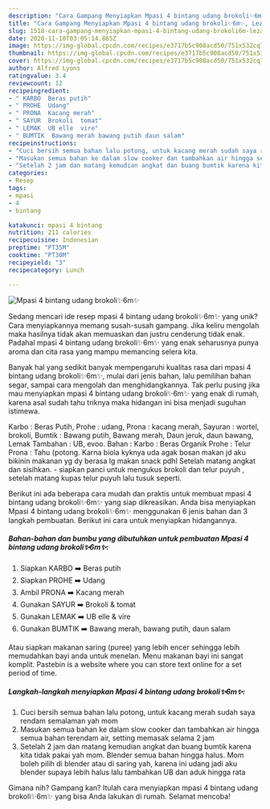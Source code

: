 ```yaml
---
description: "Cara Gampang Menyiapkan Mpasi 4 bintang udang brokoli✨6m✨, Lezat Sekali"
title: "Cara Gampang Menyiapkan Mpasi 4 bintang udang brokoli✨6m✨, Lezat Sekali"
slug: 1518-cara-gampang-menyiapkan-mpasi-4-bintang-udang-brokoli6m-lezat-sekali
date: 2020-11-10T03:05:14.865Z
image: https://img-global.cpcdn.com/recipes/e3717b5c908acd50/751x532cq70/mpasi-4-bintang-udang-brokoli✨6m✨-foto-resep-utama.jpg
thumbnail: https://img-global.cpcdn.com/recipes/e3717b5c908acd50/751x532cq70/mpasi-4-bintang-udang-brokoli✨6m✨-foto-resep-utama.jpg
cover: https://img-global.cpcdn.com/recipes/e3717b5c908acd50/751x532cq70/mpasi-4-bintang-udang-brokoli✨6m✨-foto-resep-utama.jpg
author: Alfred Lyons
ratingvalue: 3.4
reviewcount: 12
recipeingredient:
- " KARBO  Beras putih"
- " PROHE  Udang"
- " PRONA  Kacang merah"
- " SAYUR  Brokoli  tomat"
- " LEMAK  UB elle  vire"
- " BUMTIK  Bawang merah bawang putih daun salam"
recipeinstructions:
- "Cuci bersih semua bahan lalu potong, untuk kacang merah sudah saya rendam semalaman yah mom"
- "Masukan semua bahan ke dalam slow cooker dan tambahkan air hingga semua bahan terendam air, setting memasak selama 2 jam"
- "Setelah 2 jam dan matang kemudian angkat dan buang bumtik karena kita tidak pakai yah mom. Blender semua bahan hingga halus. Mom boleh pilih di blender atau di saring yah, karena ini udang jadi aku blender supaya lebih halus lalu tambahkan UB dan aduk hingga rata"
categories:
- Resep
tags:
- mpasi
- 4
- bintang

katakunci: mpasi 4 bintang 
nutrition: 211 calories
recipecuisine: Indonesian
preptime: "PT35M"
cooktime: "PT30M"
recipeyield: "3"
recipecategory: Lunch

---
```



![Mpasi 4 bintang udang brokoli✨6m✨](https://img-global.cpcdn.com/recipes/e3717b5c908acd50/751x532cq70/mpasi-4-bintang-udang-brokoli✨6m✨-foto-resep-utama.jpg)

Sedang mencari ide resep mpasi 4 bintang udang brokoli✨6m✨ yang unik? Cara menyiapkannya memang susah-susah gampang. Jika keliru mengolah maka hasilnya tidak akan memuaskan dan justru cenderung tidak enak. Padahal mpasi 4 bintang udang brokoli✨6m✨ yang enak seharusnya punya aroma dan cita rasa yang mampu memancing selera kita.

Banyak hal yang sedikit banyak mempengaruhi kualitas rasa dari mpasi 4 bintang udang brokoli✨6m✨, mulai dari jenis bahan, lalu pemilihan bahan segar, sampai cara mengolah dan menghidangkannya. Tak perlu pusing jika mau menyiapkan mpasi 4 bintang udang brokoli✨6m✨ yang enak di rumah, karena asal sudah tahu triknya maka hidangan ini bisa menjadi suguhan istimewa.

Karbo : Beras Putih, Prohe : udang, Prona : kacang merah, Sayuran : wortel, brokoli, Bumtik : Bawang putih, Bawang merah, Daun jeruk, daun bawang, Lemak Tambahan : UB, evoo. Bahan : Karbo : Beras Organik Prohe : Telur Prona : Tahu (potong. Karna biola kyknya uda agak bosan makan jd aku bikinin makanan yg dy berasa lg makan snack pdhl Setelah matang angkat dan sisihkan. - siapkan panci untuk mengukus brokoli dan telur puyuh , setelah matang kupas telur puyuh lalu tusuk seperti.


Berikut ini ada beberapa cara mudah dan praktis untuk membuat mpasi 4 bintang udang brokoli✨6m✨ yang siap dikreasikan. Anda bisa menyiapkan Mpasi 4 bintang udang brokoli✨6m✨ menggunakan 6 jenis bahan dan 3 langkah pembuatan. Berikut ini cara untuk menyiapkan hidangannya.

<!--inarticleads1-->

##### Bahan-bahan dan bumbu yang dibutuhkan untuk pembuatan Mpasi 4 bintang udang brokoli✨6m✨:

1. Siapkan  KARBO ➡️ Beras putih
1. Siapkan  PROHE ➡️ Udang
1. Ambil  PRONA ➡️ Kacang merah
1. Gunakan  SAYUR ➡️ Brokoli &amp; tomat
1. Gunakan  LEMAK ➡️ UB elle &amp; vire
1. Gunakan  BUMTIK ➡️ Bawang merah, bawang putih, daun salam


Atau siapkan makanan saring (puree) yang lebih encer sehingga lebih memudahkan bayi anda untuk menelan. Menu makanan bayi ini sangat komplit. Pastebin is a website where you can store text online for a set period of time. 

<!--inarticleads2-->

##### Langkah-langkah menyiapkan Mpasi 4 bintang udang brokoli✨6m✨:

1. Cuci bersih semua bahan lalu potong, untuk kacang merah sudah saya rendam semalaman yah mom
1. Masukan semua bahan ke dalam slow cooker dan tambahkan air hingga semua bahan terendam air, setting memasak selama 2 jam
1. Setelah 2 jam dan matang kemudian angkat dan buang bumtik karena kita tidak pakai yah mom. Blender semua bahan hingga halus. Mom boleh pilih di blender atau di saring yah, karena ini udang jadi aku blender supaya lebih halus lalu tambahkan UB dan aduk hingga rata




Gimana nih? Gampang kan? Itulah cara menyiapkan mpasi 4 bintang udang brokoli✨6m✨ yang bisa Anda lakukan di rumah. Selamat mencoba!
